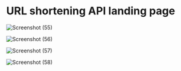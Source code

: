 # URL shortening API landing page

![Screenshot (55)](https://user-images.githubusercontent.com/74834336/144111936-8d9327d2-eb27-46a9-805f-040d4d8c686d.png)

![Screenshot (56)](https://user-images.githubusercontent.com/74834336/144111957-2d4a36ab-78f7-4e06-a515-3abd671fc865.png)

![Screenshot (57)](https://user-images.githubusercontent.com/74834336/144111978-702e843d-e8f9-438d-9593-1bdc27530ec3.png)

![Screenshot (58)](https://user-images.githubusercontent.com/74834336/144112006-130efe5e-1ba1-4e4f-8a0f-d103efaa5258.png)
